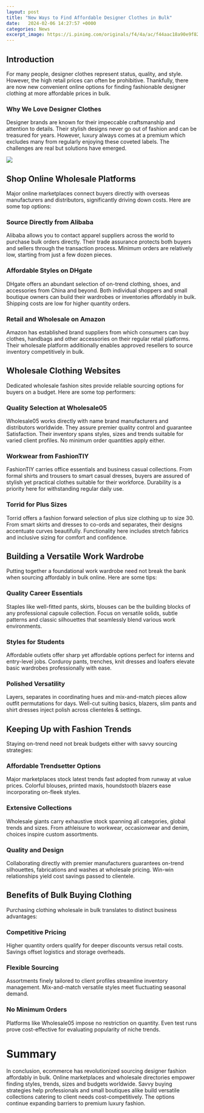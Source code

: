 ```yaml
---
layout: post
title: "New Ways to Find Affordable Designer Clothes in Bulk"
date:   2024-02-06 14:27:57 +0000
categories: News
excerpt_image: https://i.pinimg.com/originals/f4/4a/ac/f44aac18a90e9f8281ec076f3aa24975.jpg
---
```

## Introduction
For many people, designer clothes represent status, quality, and style. However, the high retail prices can often be prohibitive. Thankfully, there are now new convenient online options for finding fashionable designer clothing at more affordable prices in bulk.
### Why We Love Designer Clothes
Designer brands are known for their impeccable craftsmanship and attention to details. Their stylish designs never go out of fashion and can be treasured for years. However, luxury always comes at a premium which excludes many from regularly enjoying these coveted labels. The challenges are real but solutions have emerged.

![](https://i.pinimg.com/originals/f4/4a/ac/f44aac18a90e9f8281ec076f3aa24975.jpg)
## Shop Online Wholesale Platforms
Major online marketplaces connect buyers directly with overseas manufacturers and distributors, significantly driving down costs. Here are some top options:
### Source Directly from Alibaba 
Alibaba allows you to contact apparel suppliers across the world to purchase bulk orders directly. Their trade assurance protects both buyers and sellers through the transaction process. Minimum orders are relatively low, starting from just a few dozen pieces.
### Affordable Styles on DHgate
DHgate offers an abundant selection of on-trend clothing, shoes, and accessories from China and beyond. Both individual shoppers and small boutique owners can build their wardrobes or inventories affordably in bulk. Shipping costs are low for higher quantity orders.
### Retail and Wholesale on Amazon
Amazon has established brand suppliers from which consumers can buy clothes, handbags and other accessories on their regular retail platforms. Their wholesale platform additionally enables approved resellers to source inventory competitively in bulk.  
## Wholesale Clothing Websites
Dedicated wholesale fashion sites provide reliable sourcing options for buyers on a budget. Here are some top performers:
### Quality Selection at Wholesale05   
Wholesale05 works directly with name brand manufacturers and distributors worldwide. They assure premier quality control and guarantee Satisfaction. Their inventory spans styles, sizes and trends suitable for varied client profiles. No minimum order quantities apply either.
### Workwear from FashionTIY
FashionTIY carries office essentials and business casual collections. From formal shirts and trousers to smart casual dresses, buyers are assured of stylish yet practical clothes suitable for their workforce. Durability is a priority here for withstanding regular daily use.
### Torrid for Plus Sizes  
Torrid offers a fashion forward selection of plus size clothing up to size 30. From smart skirts and dresses to co-ords and separates, their designs accentuate curves beautifully. Functionality here includes stretch fabrics and inclusive sizing for comfort and confidence. 
## Building a Versatile Work Wardrobe
Putting together a foundational work wardrobe need not break the bank when sourcing affordably in bulk online. Here are some tips: 
### Quality Career Essentials
Staples like well-fitted pants, skirts, blouses can be the building blocks of any professional capsule collection. Focus on versatile solids, subtle patterns and classic silhouettes that seamlessly blend various work environments. 
### Styles for Students  
Affordable outlets offer sharp yet affordable options perfect for interns and entry-level jobs. Corduroy pants, trenches, knit dresses and loafers elevate basic wardrobes professionally with ease. 
### Polished Versatility
Layers, separates in coordinating hues and mix-and-match pieces allow outfit permutations for days. Well-cut suiting basics, blazers, slim pants and shirt dresses inject polish across clienteles & settings.   
## Keeping Up with Fashion Trends
Staying on-trend need not break budgets either with savvy sourcing strategies:
### Affordable Trendsetter Options  
Major marketplaces stock latest trends fast adopted from runway at value prices. Colorful blouses, printed maxis, houndstooth blazers ease incorporating on-fleek styles.  
### Extensive Collections
Wholesale giants carry exhaustive stock spanning all categories, global trends and sizes. From athleisure to workwear, occasionwear and denim, choices inspire custom assortments.     
### Quality and Design    
Collaborating directly with premier manufacturers guarantees on-trend silhouettes, fabrications and washes at wholesale pricing. Win-win relationships yield cost savings passed to clientele.
## Benefits of Bulk Buying Clothing
Purchasing clothing wholesale in bulk translates to distinct business advantages: 
### Competitive Pricing  
Higher quantity orders qualify for deeper discounts versus retail costs. Savings offset logistics and storage overheads.  
### Flexible Sourcing
Assortments finely tailored to client profiles streamline inventory management. Mix-and-match versatile styles meet fluctuating seasonal demand. 
### No Minimum Orders  
Platforms like Wholesale05 impose no restriction on quantity. Even test runs prove cost-effective for evaluating popularity of niche trends.
# Summary 
In conclusion, ecommerce has revolutionized sourcing designer fashion affordably in bulk. Online marketplaces and wholesale directories empower finding styles, trends, sizes and budgets worldwide. Savvy buying strategies help professionals and small boutiques alike build versatile collections catering to client needs cost-competitively. The options continue expanding barriers to premium luxury fashion.